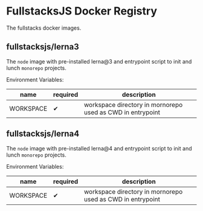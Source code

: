 # FullstacksJS Docker Registry

The fullstacks docker images.

## fullstacksjs/lerna3

The `node` image with pre-installed lerna@3 and entrypoint script to init and lunch `monorepo` projects.

Environment Variables:

| name      | required | description                                                 |
| --------- | -------- | ----------------------------------------------------------- |
| WORKSPACE | ✔        | workspace directory in mornorepo used as CWD in entrypoint |

## fullstacksjs/lerna4

The `node` image with pre-installed lerna@4 and entrypoint script to init and lunch `monorepo` projects.

Environment Variables:

| name      | required | description                                                 |
| --------- | -------- | ----------------------------------------------------------- |
| WORKSPACE | ✔        | workspace directory in mornorepo used as CWD in entrypoint |

